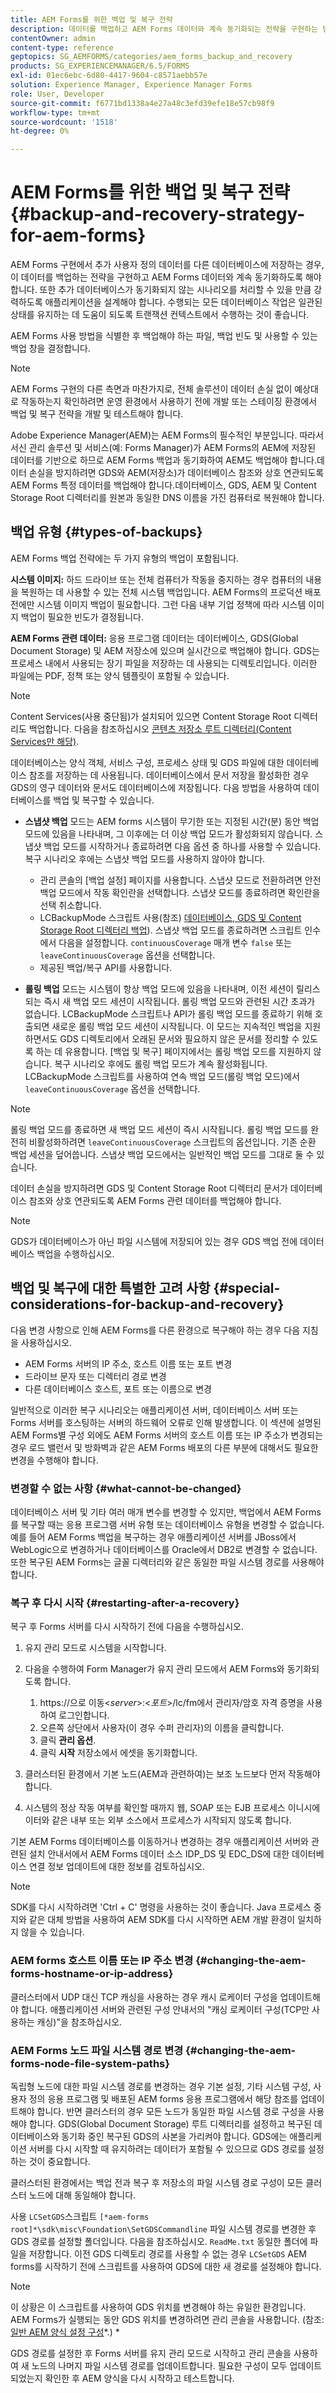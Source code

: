 ```yaml
---
title: AEM Forms를 위한 백업 및 복구 전략
description: 데이터를 백업하고 AEM Forms 데이터와 계속 동기화되는 전략을 구현하는 방법에 대해 알아봅니다.
contentOwner: admin
content-type: reference
geptopics: SG_AEMFORMS/categories/aem_forms_backup_and_recovery
products: SG_EXPERIENCEMANAGER/6.5/FORMS
exl-id: 01ec6ebc-6d80-4417-9604-c8571aebb57e
solution: Experience Manager, Experience Manager Forms
role: User, Developer
source-git-commit: f6771bd1338a4e27a48c3efd39efe18e57cb98f9
workflow-type: tm+mt
source-wordcount: '1518'
ht-degree: 0%

---
```


# AEM Forms를 위한 백업 및 복구 전략{#backup-and-recovery-strategy-for-aem-forms}

AEM Forms 구현에서 추가 사용자 정의 데이터를 다른 데이터베이스에 저장하는 경우, 이 데이터를 백업하는 전략을 구현하고 AEM Forms 데이터와 계속 동기화하도록 해야 합니다. 또한 추가 데이터베이스가 동기화되지 않는 시나리오를 처리할 수 있을 만큼 강력하도록 애플리케이션을 설계해야 합니다. 수행되는 모든 데이터베이스 작업은 일관된 상태를 유지하는 데 도움이 되도록 트랜잭션 컨텍스트에서 수행하는 것이 좋습니다.

AEM Forms 사용 방법을 식별한 후 백업해야 하는 파일, 백업 빈도 및 사용할 수 있는 백업 창을 결정합니다.

>[!NOTE]
>
>AEM Forms 구현의 다른 측면과 마찬가지로, 전체 솔루션이 데이터 손실 없이 예상대로 작동하는지 확인하려면 운영 환경에서 사용하기 전에 개발 또는 스테이징 환경에서 백업 및 복구 전략을 개발 및 테스트해야 합니다.

Adobe Experience Manager(AEM)는 AEM Forms의 필수적인 부분입니다. 따라서 서신 관리 솔루션 및 서비스(예: Forms Manager)가 AEM Forms의 AEM에 저장된 데이터를 기반으로 하므로 AEM Forms 백업과 동기화하여 AEM도 백업해야 합니다.데이터 손실을 방지하려면 GDS와 AEM(저장소)가 데이터베이스 참조와 상호 연관되도록 AEM Forms 특정 데이터를 백업해야 합니다.데이터베이스, GDS, AEM 및 Content Storage Root 디렉터리를 원본과 동일한 DNS 이름을 가진 컴퓨터로 복원해야 합니다.

## 백업 유형 {#types-of-backups}

AEM Forms 백업 전략에는 두 가지 유형의 백업이 포함됩니다.

**시스템 이미지:** 하드 드라이브 또는 전체 컴퓨터가 작동을 중지하는 경우 컴퓨터의 내용을 복원하는 데 사용할 수 있는 전체 시스템 백업입니다. AEM Forms의 프로덕션 배포 전에만 시스템 이미지 백업이 필요합니다. 그런 다음 내부 기업 정책에 따라 시스템 이미지 백업이 필요한 빈도가 결정됩니다.

**AEM Forms 관련 데이터:** 응용 프로그램 데이터는 데이터베이스, GDS(Global Document Storage) 및 AEM 저장소에 있으며 실시간으로 백업해야 합니다. GDS는 프로세스 내에서 사용되는 장기 파일을 저장하는 데 사용되는 디렉토리입니다. 이러한 파일에는 PDF, 정책 또는 양식 템플릿이 포함될 수 있습니다.

>[!NOTE]
>
>Content Services(사용 중단됨)가 설치되어 있으면 Content Storage Root 디렉터리도 백업합니다. 다음을 참조하십시오 [콘텐츠 저장소 루트 디렉터리(Content Services만 해당)](/help/forms/using/admin-help/files-back-recover.md#content-storage-root-directory-content-services-only).

데이터베이스는 양식 객체, 서비스 구성, 프로세스 상태 및 GDS 파일에 대한 데이터베이스 참조를 저장하는 데 사용됩니다. 데이터베이스에서 문서 저장을 활성화한 경우 GDS의 영구 데이터와 문서도 데이터베이스에 저장됩니다. 다음 방법을 사용하여 데이터베이스를 백업 및 복구할 수 있습니다.

* **스냅샷 백업** 모드는 AEM forms 시스템이 무기한 또는 지정된 시간(분) 동안 백업 모드에 있음을 나타내며, 그 이후에는 더 이상 백업 모드가 활성화되지 않습니다. 스냅샷 백업 모드를 시작하거나 종료하려면 다음 옵션 중 하나를 사용할 수 있습니다. 복구 시나리오 후에는 스냅샷 백업 모드를 사용하지 않아야 합니다.

   * 관리 콘솔의 [백업 설정] 페이지를 사용합니다. 스냅샷 모드로 전환하려면 안전 백업 모드에서 작동 확인란을 선택합니다. 스냅샷 모드를 종료하려면 확인란을 선택 취소합니다.
   * LCBackupMode 스크립트 사용(참조) [데이터베이스, GDS 및 Content Storage Root 디렉터리 백업](/help/forms/using/admin-help/backing-aem-forms-data.md#back-up-the-database-gds-aem-repository-and-content-storage-root-directories)). 스냅샷 백업 모드를 종료하려면 스크립트 인수에서 다음을 설정합니다. `continuousCoverage` 매개 변수 `false` 또는 `leaveContinuousCoverage` 옵션을 선택합니다.
   * 제공된 백업/복구 API를 사용합니다. <!-- Fix broken link(see AEM forms API Reference section on AEM Forms Help and Tutorials page).-->

* **롤링 백업** 모드는 시스템이 항상 백업 모드에 있음을 나타내며, 이전 세션이 릴리스되는 즉시 새 백업 모드 세션이 시작됩니다. 롤링 백업 모드와 관련된 시간 초과가 없습니다. LCBackupMode 스크립트나 API가 롤링 백업 모드를 종료하기 위해 호출되면 새로운 롤링 백업 모드 세션이 시작됩니다. 이 모드는 지속적인 백업을 지원하면서도 GDS 디렉토리에서 오래된 문서와 필요하지 않은 문서를 정리할 수 있도록 하는 데 유용합니다. [백업 및 복구] 페이지에서는 롤링 백업 모드를 지원하지 않습니다. 복구 시나리오 후에도 롤링 백업 모드가 계속 활성화됩니다. LCBackupMode 스크립트를 사용하여 연속 백업 모드(롤링 백업 모드)에서 `leaveContinuousCoverage` 옵션을 선택합니다.

>[!NOTE]
>
>롤링 백업 모드를 종료하면 새 백업 모드 세션이 즉시 시작됩니다. 롤링 백업 모드를 완전히 비활성화하려면 `leaveContinuousCoverage` 스크립트의 옵션입니다. 기존 순환 백업 세션을 덮어씁니다. 스냅샷 백업 모드에서는 일반적인 백업 모드를 그대로 둘 수 있습니다.

데이터 손실을 방지하려면 GDS 및 Content Storage Root 디렉터리 문서가 데이터베이스 참조와 상호 연관되도록 AEM Forms 관련 데이터를 백업해야 합니다.

>[!NOTE]
>
>GDS가 데이터베이스가 아닌 파일 시스템에 저장되어 있는 경우 GDS 백업 전에 데이터베이스 백업을 수행하십시오.

## 백업 및 복구에 대한 특별한 고려 사항 {#special-considerations-for-backup-and-recovery}

다음 변경 사항으로 인해 AEM Forms를 다른 환경으로 복구해야 하는 경우 다음 지침을 사용하십시오.

* AEM Forms 서버의 IP 주소, 호스트 이름 또는 포트 변경
* 드라이브 문자 또는 디렉터리 경로 변경
* 다른 데이터베이스 호스트, 포트 또는 이름으로 변경

일반적으로 이러한 복구 시나리오는 애플리케이션 서버, 데이터베이스 서버 또는 Forms 서버를 호스팅하는 서버의 하드웨어 오류로 인해 발생합니다. 이 섹션에 설명된 AEM Forms별 구성 외에도 AEM Forms 서버의 호스트 이름 또는 IP 주소가 변경되는 경우 로드 밸런서 및 방화벽과 같은 AEM Forms 배포의 다른 부분에 대해서도 필요한 변경을 수행해야 합니다.

### 변경할 수 없는 사항 {#what-cannot-be-changed}

데이터베이스 서버 및 기타 여러 매개 변수를 변경할 수 있지만, 백업에서 AEM Forms를 복구할 때는 응용 프로그램 서버 유형 또는 데이터베이스 유형을 변경할 수 없습니다. 예를 들어 AEM Forms 백업을 복구하는 경우 애플리케이션 서버를 JBoss에서 WebLogic으로 변경하거나 데이터베이스를 Oracle에서 DB2로 변경할 수 없습니다. 또한 복구된 AEM Forms는 글꼴 디렉터리와 같은 동일한 파일 시스템 경로를 사용해야 합니다.

### 복구 후 다시 시작 {#restarting-after-a-recovery}

복구 후 Forms 서버를 다시 시작하기 전에 다음을 수행하십시오.

1. 유지 관리 모드로 시스템을 시작합니다.
1. 다음을 수행하여 Form Manager가 유지 관리 모드에서 AEM Forms와 동기화되도록 합니다.

   1. https://으로 이동&lt;*server*>:&lt;*포트*>/lc/fm에서 관리자/암호 자격 증명을 사용하여 로그인합니다.
   1. 오른쪽 상단에서 사용자(이 경우 수퍼 관리자)의 이름을 클릭합니다.
   1. 클릭 **관리 옵션**.
   1. 클릭 **시작** 저장소에서 에셋을 동기화합니다.

1. 클러스터된 환경에서 기본 노드(AEM과 관련하여)는 보조 노드보다 먼저 작동해야 합니다.
1. 시스템의 정상 작동 여부를 확인할 때까지 웹, SOAP 또는 EJB 프로세스 이니시에이터와 같은 내부 또는 외부 소스에서 프로세스가 시작되지 않도록 합니다.

기본 AEM Forms 데이터베이스를 이동하거나 변경하는 경우 애플리케이션 서버와 관련된 설치 안내서에서 AEM Forms 데이터 소스 IDP_DS 및 EDC_DS에 대한 데이터베이스 연결 정보 업데이트에 대한 정보를 검토하십시오.

>[!NOTE]
> 
> SDK를 다시 시작하려면 &#39;Ctrl + C&#39; 명령을 사용하는 것이 좋습니다. Java 프로세스 중지와 같은 대체 방법을 사용하여 AEM SDK를 다시 시작하면 AEM 개발 환경이 일치하지 않을 수 있습니다.

### AEM forms 호스트 이름 또는 IP 주소 변경 {#changing-the-aem-forms-hostname-or-ip-address}

클러스터에서 UDP 대신 TCP 캐싱을 사용하는 경우 캐시 로케이터 구성을 업데이트해야 합니다. 애플리케이션 서버와 관련된 구성 안내서의 &quot;캐싱 로케이터 구성(TCP만 사용하는 캐싱)&quot;을 참조하십시오.

### AEM Forms 노드 파일 시스템 경로 변경 {#changing-the-aem-forms-node-file-system-paths}

독립형 노드에 대한 파일 시스템 경로를 변경하는 경우 기본 설정, 기타 시스템 구성, 사용자 정의 응용 프로그램 및 배포된 AEM forms 응용 프로그램에서 해당 참조를 업데이트해야 합니다. 반면 클러스터의 경우 모든 노드가 동일한 파일 시스템 경로 구성을 사용해야 합니다. GDS(Global Document Storage) 루트 디렉터리를 설정하고 복구된 데이터베이스와 동기화 중인 복구된 GDS의 사본을 가리켜야 합니다. GDS에는 애플리케이션 서버를 다시 시작할 때 유지하려는 데이터가 포함될 수 있으므로 GDS 경로를 설정하는 것이 중요합니다.

클러스터된 환경에서는 백업 전과 복구 후 저장소의 파일 시스템 경로 구성이 모든 클러스터 노드에 대해 동일해야 합니다.

사용 `LCSetGDS`스크립트 `[*aem-forms root]*\sdk\misc\Foundation\SetGDSCommandline` 파일 시스템 경로를 변경한 후 GDS 경로를 설정할 폴더입니다. 다음을 참조하십시오. `ReadMe.txt` 동일한 폴더에 파일을 저장합니다. 이전 GDS 디렉토리 경로를 사용할 수 없는 경우 `LCSetGDS` AEM forms를 시작하기 전에 스크립트를 사용하여 GDS에 대한 새 경로를 설정해야 합니다.

>[!NOTE]
>
>이 상황은 이 스크립트를 사용하여 GDS 위치를 변경해야 하는 유일한 환경입니다. AEM Forms가 실행되는 동안 GDS 위치를 변경하려면 관리 콘솔을 사용합니다. (참조: [일반 AEM 양식 설정 구성](/help/forms/using/admin-help/configure-general-aem-forms-settings.md#configure-general-aem-forms-settings)*.) *

GDS 경로를 설정한 후 Forms 서버를 유지 관리 모드로 시작하고 관리 콘솔을 사용하여 새 노드의 나머지 파일 시스템 경로를 업데이트합니다. 필요한 구성이 모두 업데이트되었는지 확인한 후 AEM 양식을 다시 시작하고 테스트합니다.
